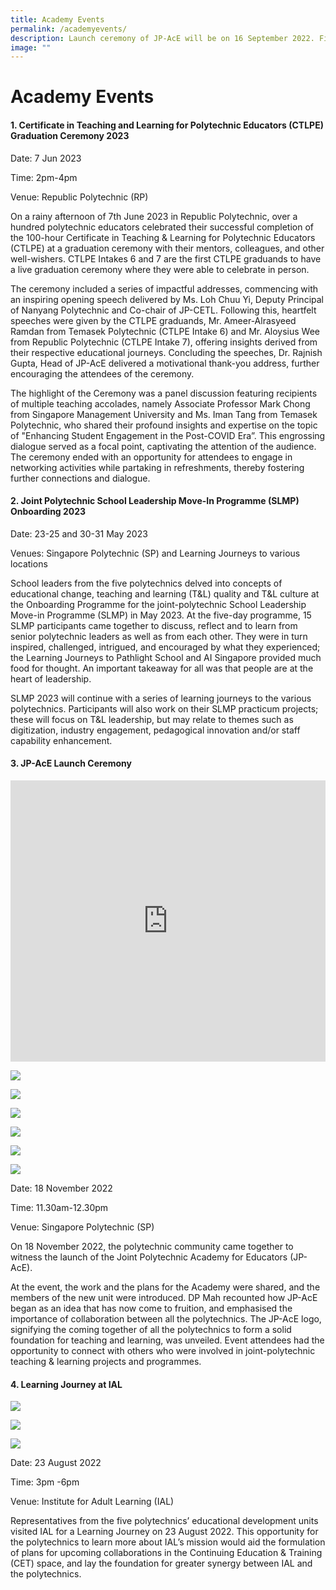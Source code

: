 ```yaml
---
title: Academy Events
permalink: /academyevents/
description: Launch ceremony of JP-AcE will be on 16 September 2022. Find out more!
image: ""
---
```

# Academy Events

#### 1. Certificate in Teaching and Learning for Polytechnic Educators (CTLPE) Graduation Ceremony 2023

Date: 7 Jun 2023

Time: 2pm-4pm

Venue:  Republic Polytechnic (RP)

On a rainy afternoon of 7th June 2023 in Republic Polytechnic, over a hundred polytechnic educators celebrated their successful completion of the 100-hour Certificate in Teaching &amp; Learning for Polytechnic Educators (CTLPE) at a graduation ceremony with their mentors, colleagues, and other well-wishers. CTLPE Intakes 6 and 7 are the first CTLPE graduands to have a live graduation ceremony where they were able to celebrate in person.

The ceremony included a series of impactful addresses, commencing with an inspiring opening speech delivered by Ms. Loh Chuu Yi, Deputy Principal of Nanyang Polytechnic and Co-chair of JP-CETL. Following this, heartfelt speeches were given by the CTLPE graduands, Mr. Ameer-Alrasyeed Ramdan from Temasek Polytechnic (CTLPE Intake 6) and Mr. Aloysius Wee from Republic Polytechnic (CTLPE Intake 7), offering insights derived from their respective educational journeys. Concluding the speeches, Dr. Rajnish Gupta, Head of JP-AcE delivered a motivational thank-you address, further encouraging the attendees of the ceremony.

The highlight of the Ceremony was a panel discussion featuring recipients of multiple teaching accolades, namely Associate Professor Mark Chong from Singapore Management University and Ms. Iman Tang from Temasek Polytechnic, who shared their profound insights and expertise on the topic of "Enhancing Student Engagement in the Post-COVID Era”. This engrossing dialogue served as a focal point, captivating the attention of the audience. The ceremony ended with an opportunity for attendees to engage in networking activities while partaking in refreshments, thereby fostering further connections and dialogue.



#### 2. Joint Polytechnic School Leadership Move-In Programme (SLMP) Onboarding 2023

Date: 23-25 and 30-31 May 2023

Venues: Singapore Polytechnic (SP) and Learning Journeys to various locations

School leaders from the five polytechnics delved into concepts of educational change, teaching and learning (T&amp;L) quality and T&amp;L culture at the Onboarding Programme for the joint-polytechnic School Leadership Move-in Programme (SLMP) in May 2023. At the five-day programme, 15 SLMP participants came together to discuss, reflect and to learn from senior polytechnic leaders as well as from each other. They were in turn inspired, challenged, intrigued, and encouraged by what they experienced; the Learning Journeys to Pathlight School and AI Singapore provided much food for thought. An important takeaway for all was that people are at the heart of leadership.

SLMP 2023 will continue with a series of learning journeys to the various polytechnics. Participants will also work on their SLMP practicum projects; these will focus on T&amp;L leadership, but may relate to themes such as digitization, industry engagement, pedagogical innovation and/or staff capability enhancement.


#### 3. JP-AcE Launch Ceremony


<iframe width="100%" height="450" src="https://www.youtube.com/embed/Vel55c-4N3s?controls=0" title="YouTube video player" frameborder="0" allow="accelerometer; autoplay; clipboard-write; encrypted-media; gyroscope; picture-in-picture" allowfullscreen=""></iframe>

![](/images/20221118_JP-AcELaunch_0081.jpg)

![](/images/20221118_JP-AcELaunch_0192.jpg)

![](/images/20221118_JP-AcELaunch_0216.jpg)

![](/images/20221118_JP-AcELaunch_0085.jpg)

![](/images/20221118_JP-AcELaunch_0240.jpg)

![](/images/20221118_JP-AcELaunch_0250.jpg)


Date: 18 November 2022

Time: 11.30am-12.30pm

Venue: Singapore Polytechnic (SP)


On 18 November 2022, the polytechnic community came together to witness the launch of the Joint Polytechnic Academy for Educators (JP-AcE).

At the event, the work and the plans for the Academy were shared, and the members of the new unit were introduced. DP Mah recounted how JP-AcE began as an idea that has now come to fruition, and emphasised the importance of collaboration between all the polytechnics. The JP-AcE logo, signifying the coming together of all the polytechnics to form a solid foundation for teaching and learning, was unveiled. Event attendees had the opportunity to connect with others who were involved in joint-polytechnic teaching &amp; learning projects and programmes.


#### 4. Learning Journey at IAL

![](/images/IALvisit1.jpeg)

![](/images/IALvisit2.jpeg)

![](/images/IALvisit3.jpeg)

Date: 23 August 2022

Time: 3pm -6pm

Venue: Institute for Adult Learning (IAL)

Representatives from the five polytechnics’ educational development units visited IAL for a Learning Journey on 23 August 2022. This opportunity for the polytechnics to learn more about IAL’s mission would aid the formulation of plans for upcoming collaborations in the Continuing Education &amp; Training (CET) space, and lay the foundation for greater synergy between IAL and the polytechnics.